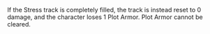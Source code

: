If the Stress track is completely filled, the track is instead reset to 0 damage, and the character loses 1 Plot Armor. Plot Armor cannot be cleared.